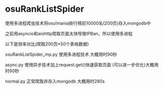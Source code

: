 # osuRankListSpider
使用多进程爬虫技术将osu!mania排行榜前10000名(200页)存入mongodb中

之前用asyncio和aiohttp爬取页面太快导致IPBan，所以使用多进程


以下是效率对比(爬取200页*50个表格数据)


osuRankListSpider_mp.py 使用多进程技术 大概用时90秒


async.py 使用异步技术加上request.get()快速获取页面 (可以进一步优化)大概用时60秒

normal.py 正常爬取并存入mongodb 大概用时280s
